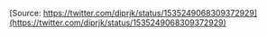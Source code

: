 [Source: https://twitter.com/diprjk/status/1535249068309372929](https://twitter.com/diprjk/status/1535249068309372929)